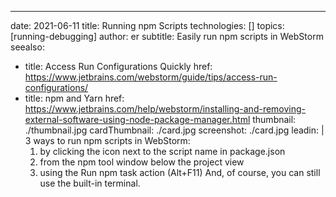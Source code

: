 ---
date: 2021-06-11
title: Running npm Scripts
technologies: []
topics: [running-debugging]
author: er
subtitle: Easily run npm scripts in WebStorm
seealso:
- title: Access Run Configurations Quickly
  href: https://www.jetbrains.com/webstorm/guide/tips/access-run-configurations/
- title: npm and Yarn
  href: https://www.jetbrains.com/help/webstorm/installing-and-removing-external-software-using-node-package-manager.html
thumbnail: ./thumbnail.jpg
cardThumbnail: ./card.jpg
screenshot: ./card.jpg
leadin: |
  3 ways to run npm scripts in WebStorm:
    1. by clicking the icon next to the script name in package.json
    2. from the npm tool window below the project view
    3. using the Run npm task action (Alt+F11)
        And, of course, you can still use the built-in terminal.
